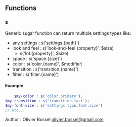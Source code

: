 ## Functions


### s

Generic sugar function can return multiple settings types like:
- any settings : s('settings.{path}')
- look and feel : s('look-and-feel.{property}', $size)
 	- s('lnf.{property}', $size)
- space : s('space.{size}')
- color : s('color.{name}', $modifier)
- transition : s('transition.{name}')
- filter : s('filter.{name}')


#### Example
```scss
	$my-color : s('color.primary');
$my-transition : s('transition.fast');
$my-font-size : s('settings.typo.font.size')
// etc...
```
Author : Olivier Bossel <olivier.bossel@gmail.com>